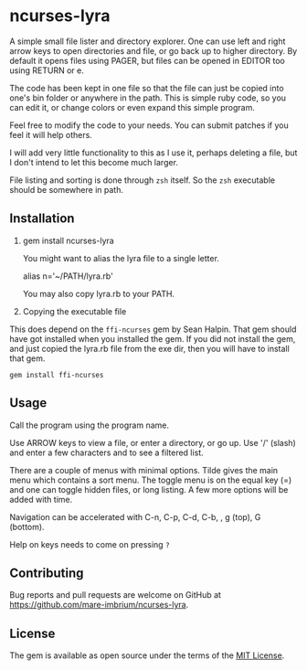 # ncurses-lyra

A simple small file lister and directory explorer.
One can use left and right arrow keys to open directories and file, or go back up to higher directory.
By default it opens files using PAGER, but files can be opened in EDITOR too using RETURN or e.

The code has been kept in one file so that the file can just be copied into one's bin folder or anywhere in the path.
This is simple ruby code, so you can edit it, or change colors or even expand this simple program.

Feel free to modify the code to your needs. You can submit patches if you feel it will help others.


I will add very little functionality to this as I use it, perhaps deleting a file, but I don't intend to let this become much larger.

File listing and sorting is done through `zsh` itself. So the `zsh` executable should be somewhere in path.

## Installation

1. 
    gem install ncurses-lyra

    You might want to alias the lyra file to a single letter.

    alias n='~/PATH/lyra.rb'

    You may also copy lyra.rb to your PATH.

2. Copying the executable file

This does depend on the `ffi-ncurses` gem by Sean Halpin.
That gem should have got installed when you installed the gem. If you did not install the gem, and just copied the lyra.rb file from the exe dir, then you will have to install that gem.

    gem install ffi-ncurses 


## Usage

Call the program using the program name.

Use ARROW keys to view a file, or enter a directory, or go up. 
Use '/' (slash) and enter a few characters and <RETURN> to see a filtered list.

There are a couple of menus with minimal options.
Tilde gives the main menu which contains a sort menu.
The toggle menu is on the equal key (=) and one can toggle hidden files, or long listing.
A few more options will be added with time.

Navigation can be accelerated with C-n, C-p, C-d, C-b, <space>, g (top), G (bottom).

Help on keys needs to come on pressing `?`



## Contributing

Bug reports and pull requests are welcome on GitHub at https://github.com/mare-imbrium/ncurses-lyra.

## License

The gem is available as open source under the terms of the [MIT License](https://opensource.org/licenses/MIT).
